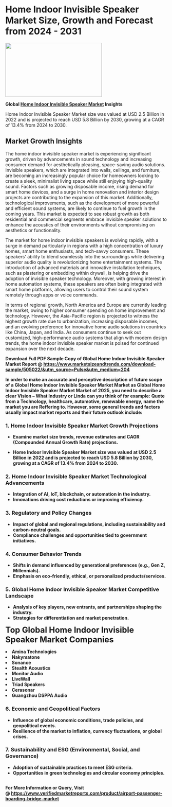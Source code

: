 <H1>Home Indoor Invisible Speaker Market Size, Growth and Forecast from 2024 - 2031</H1><img class="aligncenter size-medium wp-image-584254" src="https://thirdeyenews.in/wp-content/uploads/2024/09/Global-Market-Research-300x168.jpeg" alt="" width="300" height="168" /><p><strong>Global&nbsp;<a href="https://www.marketsizeandtrends.com/download-sample/505022/&amp;utm_source=Pulse&amp;utm_medium=204">Home Indoor Invisible Speaker Market</a> Insights</strong></p><p>Home Indoor Invisible Speaker Market size was valued at USD 2.5 Billion in 2022 and is projected to reach USD 5.8 Billion by 2030, growing at a CAGR of 13.4% from 2024 to 2030.</p><p><h2>Market Growth Insights</h2> <p>The home indoor invisible speaker market is experiencing significant growth, driven by advancements in sound technology and increasing consumer demand for aesthetically pleasing, space-saving audio solutions. Invisible speakers, which are integrated into walls, ceilings, and furniture, are becoming an increasingly popular choice for homeowners looking to create a sleek, minimalist living space while still enjoying high-quality sound. Factors such as growing disposable income, rising demand for smart home devices, and a surge in home renovation and interior design projects are contributing to the expansion of this market. Additionally, technological improvements, such as the development of more powerful and efficient sound systems, are likely to continue to fuel growth in the coming years. This market is expected to see robust growth as both residential and commercial segments embrace invisible speaker solutions to enhance the acoustics of their environments without compromising on aesthetics or functionality.</p> <p><strong></strong></p> <p>The market for home indoor invisible speakers is evolving rapidly, with a surge in demand particularly in regions with a high concentration of luxury homes, smart home enthusiasts, and tech-savvy consumers. These speakers' ability to blend seamlessly into the surroundings while delivering superior audio quality is revolutionizing home entertainment systems. The introduction of advanced materials and innovative installation techniques, such as plastering or embedding within drywall, is helping drive the adoption of invisible speaker technology. Moreover, with growing interest in home automation systems, these speakers are often being integrated with smart home platforms, allowing users to control their sound system remotely through apps or voice commands.</p> <p>In terms of regional growth, North America and Europe are currently leading the market, owing to higher consumer spending on home improvement and technology. However, the Asia-Pacific region is projected to witness the highest growth rate due to urbanization, increasing disposable incomes, and an evolving preference for innovative home audio solutions in countries like China, Japan, and India. As consumers continue to seek out customized, high-performance audio systems that align with modern design trends, the home indoor invisible speaker market is poised for continued expansion over the next decade.</p> <p><strong></p><p><span class=""><strong>Download Full PDF Sample Copy of Global Home Indoor Invisible Speaker Market Report</strong> @ <a href="https://www.marketsizeandtrends.com/download-sample/505022/&amp;utm_source=Pulse&amp;utm_medium=204" target="_blank">https://www.marketsizeandtrends.com/download-sample/505022/&amp;utm_source=Pulse&amp;utm_medium=204</a></span></p><p>In order to make an accurate and perceptive description of future scope of a Global&nbsp;Home Indoor Invisible Speaker Market Market as Global&nbsp;Home Indoor Invisible Speaker Market Market of 2025, you need to describe a clear Vision &ndash; What Industry or Linda can you think of for example: Quote from a Technology, healthcare, automotive, renewable energy, name the market you are Reffering to. However, some general trends and factors usually impact market reports and their future outlook include:</p><h3>1.&nbsp;<strong>Home Indoor Invisible Speaker Market Growth Projections</strong></h3><ul><li>Examine market size trends, revenue estimates and CAGR (Compounded Annual Growth Rate) projections.</li><li><p>Home Indoor Invisible Speaker Market size was valued at USD 2.5 Billion in 2022 and is projected to reach USD 5.8 Billion by 2030, growing at a CAGR of 13.4% from 2024 to 2030.</p></li></ul><h3>2.&nbsp;<strong>Home Indoor Invisible Speaker Market Technological Advancements</strong></h3><ul><li>Integration of AI, IoT, blockchain, or automation in the industry.</li><li>Innovations driving cost reductions or improving efficiency.</li></ul><h3>3.&nbsp;<strong>Regulatory and Policy Changes</strong></h3><ul><li>Impact of global and regional regulations, including sustainability and carbon-neutral goals.</li><li>Compliance challenges and opportunities tied to government initiatives.</li></ul><h3>4.&nbsp;<strong>Consumer Behavior Trends</strong></h3><ul><li>Shifts in demand influenced by generational preferences (e.g., Gen Z, Millennials).</li><li>Emphasis on eco-friendly, ethical, or personalized products/services.</li></ul><h3>5.&nbsp;<strong>Global Home Indoor Invisible Speaker Market Competitive Landscape</strong></h3><ul><li>Analysis of key players, new entrants, and partnerships shaping the industry.</li><li>Strategies for differentiation and market penetration.</li></ul><p data-pm-slice="1 1 []"><span style="color: inherit; font-family: inherit; font-size: 25px;">Top Global Home Indoor Invisible Speaker Market Companies</span></p><div class="" data-test-id=""><p><li>Amina Technologies</li><li> Nakymatone</li><li> Sonance</li><li> Stealth Acoustics</li><li> Monitor Audio</li><li> LiveWall</li><li> Triad Speakers</li><li> Cerasonar</li><li> Guangzhou DSPPA Audio</li></p></div><h3>6.&nbsp;<strong>Economic and Geopolitical Factors</strong></h3><ul><li>Influence of global economic conditions, trade policies, and geopolitical events.</li><li>Resilience of the market to inflation, currency fluctuations, or global crises.</li></ul><h3>7.&nbsp;<strong>Sustainability and ESG (Environmental, Social, and Governance)</strong></h3><ul><li>Adoption of sustainable practices to meet ESG criteria.</li><li>Opportunities in green technologies and circular economy principles.</li></ul><h2><strong style="font-size: 14px;">For More Information or Query, Visit @&nbsp;</strong><a style="background-color: #ffffff; font-size: 14px;" href="https://www.marketsizeandtrends.com/report/home-indoor-invisible-speaker-market/" target="_blank">https://www.verifiedmarketreports.com/product/airport-passenger-boarding-bridge-market</a></h2>
